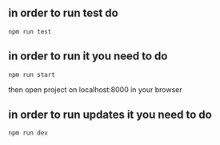  ## in order to run test do 
 ```
 npm run test
 ```

 ## in order to run it you need to do
 ```
 npm run start
 ```
then open project on localhost:8000 in your browser

 ## in order to run updates it you need to do
 ```
 npm run dev
 ```
